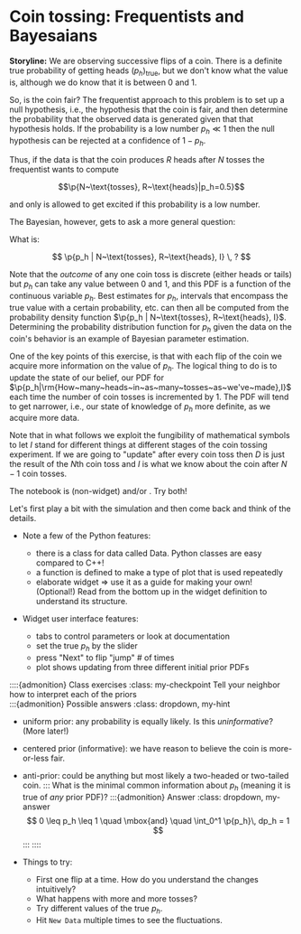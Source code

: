 # Coin tossing: Frequentists and Bayesaians


**Storyline:** 
We are observing successive flips of a coin. There is a definite true
probability of getting heads $(p_h)_{\text{true}}$, but we don't know
what the value is, although we do know that it is between 0 and 1.

So, is the coin fair? The frequentist approach to this problem is to set up a null hypothesis, i.e., the hypothesis that the coin is fair, and then determine the probability that the observed data is generated given that that hypothesis holds. If the probability is a low number $p_h \ll 1$ then the null hypothesis can be rejected at a confidence of $1 - p_h$.

Thus, if the data is that the coin produces $R$ heads after $N$ tosses
the frequentist wants to compute 

$$\p{N~\text{tosses}, R~\text{heads}|p_h=0.5}$$ 

and only is allowed to get excited if this probability is a low number. 

The Bayesian, however, gets to ask a more general question:

What is:

$$
  \p{p_h | N~\text{tosses}, R~\text{heads}, I} \, ?
$$

Note that the *outcome* of any one coin toss is discrete (either heads or tails) but
$p_h$ can take any value between 0 and 1, and this PDF is a function
of the continuous variable $p_h$.   Best estimates for $p_h$,
intervals that encompass the true value with a certain probability,
etc. can then all be computed from the probability density
function $\p{p_h | N~\text{tosses}, R~\text{heads}, I}$. Determining
the probability distribution function for $p_h$ given the data on the
coin's behavior is an example of Bayesian parameter estimation.


One of the key points of this exercise, is that with each flip of the
coin we acquire more information on the value of $p_h$. The logical
thing to do is to update the state of our belief, our PDF for $\p{p_h|\rm{How~many~heads~in~as~many~tosses~as~we've~made},I}$ each time the number of coin tosses is incremented by 1. The PDF will tend to get narrower, i.e., our state of knowledge of $p_h$ more definite, as we acquire more data. 

Note that in what follows we exploit the fungibility of mathematical symbols to let $I$ stand for different things at different stages of the coin tossing experiment. If we are going to "update" after every coin toss then $D$ is just the result of the $N$th coin toss and $I$ is what we know about the coin after $N-1$ coin tosses.

The notebook is [](../demo-BayesianBasics) (non-widget) and/or [](../Bayesian_updating_coinflip_interactive.ipynb). Try both!

Let's first play a bit with the simulation and then come back and think of the details.

* Note a few of the Python features:
    * there is a class for data called Data. Python classes are easy compared to C++!
    * a function is defined to make a type of plot that is used repeatedly
    * elaborate widget $\Longrightarrow$ use it as a guide for making your own! (Optional!) Read from the bottom up in the widget definition to understand its structure.

* Widget user interface features:
    * tabs to control parameters or look at documentation
    * set the true $p_h$ by the slider
    * press "Next" to flip "jump" # of times
    * plot shows updating from three different initial prior PDFs


::::{admonition} Class exercises
:class: my-checkpoint
Tell your neighbor how to interpret each of the priors    
:::{admonition} Possible answers 
:class: dropdown, my-hint 
* uniform prior: any probability is equally likely. Is this *uninformative*? (More later!)
* centered prior (informative): we have reason to believe the coin is more-or-less fair.
* anti-prior: could be anything but most likely a two-headed or two-tailed coin. 
:::
What is the minimal common information about $p_h$ (meaning it is true of *any* prior PDF)?
:::{admonition} Answer
:class: dropdown, my-answer
$$
  0 \leq p_h \leq 1 \quad \mbox{and} \quad \int_0^1 \p{p_h}\, dp_h = 1
$$
:::
::::

* Things to try:
    * First one flip at a time. How do you understand the changes intuitively?
    * What happens with more and more tosses?
    * Try different values of the true $p_h$.
	* Hit `New Data` multiple times to see the fluctuations. 

